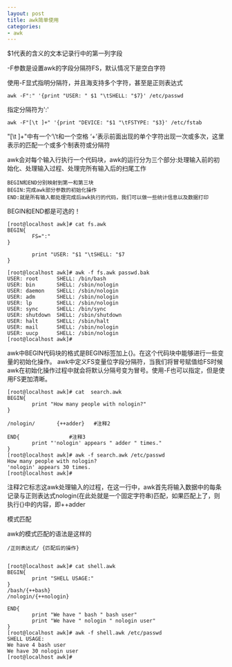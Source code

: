 ```yaml
---
layout: post
title: awk简单使用
categories:
- awk
---
```


$1代表的含义的文本记录行中的第一列字段

-F参数是设置awk的字段分隔符FS，默认情况下是空白字符

使用-F显式指明分隔符，并且海支持多个字符，甚至是正则表达式


	awk -F":" '{print "USER: " $1 "\tSHELL: "$7}' /etc/passwd

指定分隔符为':'

	awk -F"[\t ]+" '{print "DEVICE: "$1 "\tFSTYPE: "$3}' /etc/fstab

"[\t ]+"中有一个‘\’t和一个空格 ‘+’表示前面出现的单个字符出现一次或多次，这里表示的匹配一个或多个制表符或分隔符

awk会对每个输入行执行一个代码块，awk的运行分为三个部分:处理输入前的初始化、处理输入过程、处理完所有输入后的扫尾工作

	BEGIN和END分别映射到第一和第三块
	BEGIN:完成awk部分参数的初始化操作
	END:就是所有输入都处理完成后awk执行的代码，我们可以做一些统计信息以及数据打印

BEGIN和END都是可选的！

    
    
    [root@localhost awk]# cat fs.awk
    BEGIN{
            FS=":"
    }
    
            print "USER: "$1 "\tSHELL: "$7
    }
    
    [root@localhost awk]# awk -f fs.awk passwd.bak
    USER: root      SHELL: /bin/bash
    USER: bin       SHELL: /sbin/nologin
    USER: daemon    SHELL: /sbin/nologin
    USER: adm       SHELL: /sbin/nologin
    USER: lp        SHELL: /sbin/nologin
    USER: sync      SHELL: /bin/sync
    USER: shutdown  SHELL: /sbin/shutdown
    USER: halt      SHELL: /sbin/halt
    USER: mail      SHELL: /sbin/nologin
    USER: uucp      SHELL: /sbin/nologin
    [root@localhost awk]#


awk中BEGIN代码块的格式是BEGIN标签加上{}。在这个代码块中能够进行一些变量的初始化操作。
awk中定义FS变量位字段分隔符，当我们将冒号赋值给FS时候awk在初始化操作过程中就会将默认分隔号变为冒号。使用-F也可以指定，但是使用FS更加清晰。
    
    
    [root@localhost awk]# cat  search.awk
    BEGIN{
            print "How many people with nologin?"
    }
    
    /nologin/       {++adder}	#注释2
    
    END{				#注释3
            print "'nologin' appears " adder " times."
    }
    [root@localhost awk]# awk -f search.awk /etc/passwd
    How many people with nologin?
    'nologin' appears 30 times.
    [root@localhost awk]#


注释2它标志这awk处理输入的过程，在这一行中，awk首先将输入数据中的每条记录与正则表达式nologin(在此处就是一个固定字符串)匹配，如果匹配上了，则执行{}中的内容，即++adder


模式匹配

awk的模式匹配的语法是这样的

	/正则表达式/	{匹配后的操作}


    [root@localhost awk]# cat shell.awk
    BEGIN{
            print "SHELL USAGE:"
    }
    /bash/{++bash}
    /nologin/{++nologin}
    
    END{
            print "We have " bash " bash user"
            print "We have " nologin " nologin user"
    }
    [root@localhost awk]# awk -f shell.awk /etc/passwd
    SHELL USAGE:
    We have 4 bash user
    We have 30 nologin user
    [root@localhost awk]#
